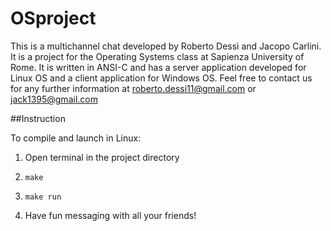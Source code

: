 # OSproject

This is a multichannel chat developed by Roberto Dessì and Jacopo Carlini.
It is a project for the Operating Systems class at Sapienza University of Rome.
It is written in ANSI-C and has a server application developed for Linux OS and a client application for Windows OS.
Feel free to contact us for any further information at roberto.dessi11@gmail.com or jack1395@gmail.com


##Instruction

To compile and launch in Linux:

1. Open terminal in the project directory 

2. `make `

3. `make run `

4. Have fun messaging with all your friends!
